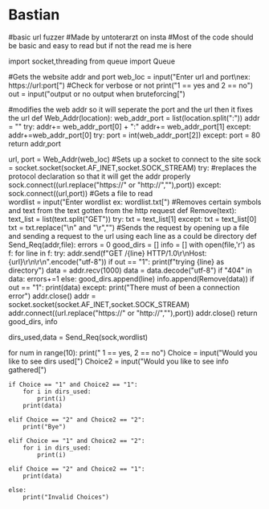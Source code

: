 # Bastian
#basic url fuzzer 
#Made by untoterarzt on insta
#Most of the code should be basic and easy to read but if not the read me is here

import socket,threading
from queue import Queue

#Gets the website addr and port 
web_loc = input("Enter url and port\nex: https://url:port[")
#Check for verbose or not
print("1 == yes and 2 == no")
out = input("output or no output when bruteforcing[")

#modifies the web addr so it will seperate the port and the url then it fixes the url 
def Web_Addr(location):
    web_addr_port = list(location.split(":"))
    addr = ""
    try:
        addr+= web_addr_port[0] + ":"
        addr+= web_addr_port[1]
    except:
        addr+=web_addr_port[0]
    try:
        port = int(web_addr_port[2])
    except:
        port = 80
    return addr,port

url, port = Web_Addr(web_loc)
#Sets up a socket to connect to the site
sock =  socket.socket(socket.AF_INET,socket.SOCK_STREAM)
try:
#replaces the protocol declaration so that it will get the addr properly
    sock.connect((url.replace("https://" or "http://",""),port))
except:
    sock.connect((url,port))
#Gets a file to read    
wordlist = input("Enter wordlist ex: wordlist.txt[")
#Removes certain symbols and text from the text gotten from the http request
def Remove(text):
    text_list = list(text.split("GET"))
    try:
        txt = text_list[1]
    except:
        txt = text_list[0]
    txt = txt.replace("\n" and "\r","")
#Sends the request by opening up a file and sending a request to the url using each line as a could be directory
def Send_Req(addr,file):
    errors = 0
    good_dirs = []
    info = []
    with open(file,'r') as f:
        for line in f:
            try:
                addr.send(f"GET /{line} HTTP/1.0\r\nHost: {url}\r\n\r\n".encode("utf-8"))
                if out == "1":
                    print(f"trying {line} as directory")
                data = addr.recv(1000)
                data = data.decode("utf-8")
                if "404" in data:
                    errors+=1
                else:
                    good_dirs.append(line)
                    info.append(Remove(data))
                    if out == "1":
                        print(data)
            except:
                print("There must of been a connection error")
                addr.close()
                addr = socket.socket(socket.AF_INET,socket.SOCK_STREAM)
                addr.connect((url.replace("https://" or "http://",""),port))
    addr.close()
    return good_dirs, info


dirs_used,data = Send_Req(sock,wordlist)

for num in range(10):
    print(" 1 == yes, 2 == no")
    Choice = input("Would you like to see dirs used[")
    Choice2 = input("Would you like to see info gathered[")

    if Choice == "1" and Choice2 == "1":
        for i in dirs_used:
            print(i)
        print(data)

    elif Choice == "2" and Choice2 == "2":
        print("Bye")

    elif Choice == "1" and Choice2 == "2":
        for i in dirs_used:
            print(i)

    elif Choice == "2" and Choice2 == "1":
        print(data)

    else:
        print("Invalid Choices")
